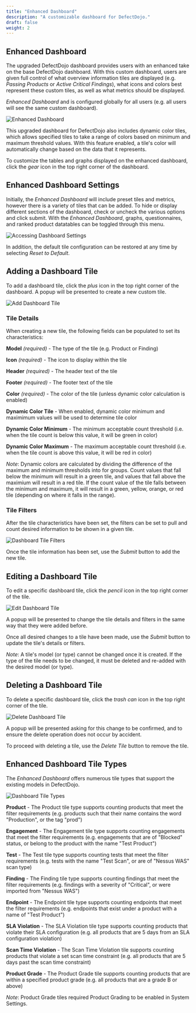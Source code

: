 ```yaml
---
title: "Enhanced Dashboard"
description: "A customizable dashboard for DefectDojo."
draft: false
weight: 2
---
```


## Enhanced Dashboard

The upgraded DefectDojo dashboard provides users with an enhanced take on the base DefectDojo dashboard. With this custom dashboard, users are given full control of what overview information tiles are displayed (e.g. _Passing Products_ or _Active Critical Findings_), what icons and colors best represent these custom tiles, as well as what metrics should be displayed.

_Enhanced Dashboard_ and is configured globally for all users (e.g. all users will see the same custom dashboard).

![Enhanced Dashboard](../../../images/dashboard/dd-home.png)

This upgraded dashboard for DefectDojo also includes dynamic color tiles, which allows specified tiles to take a range of colors based on minimum and maximum threshold values. With this feature enabled, a tile's color will automatically change based on the data that it represents.

To customize the tables and graphs displayed on the enhanced dashboard, click the _gear_ icon in the top right corner of the dashboard.

## Enhanced Dashboard Settings

Initially, the _Enhanced Dashboard_ will include preset tiles and metrics, however there is a variety of tiles that can be added. To hide or display different sections of the dashboard, check or uncheck the various options and click submit. With the _Enhanced Dashboard_, graphs, questionnaires, and ranked product datatables can be toggled through this menu.

![Accessing Dashboard Settings](../../../images/dashboard/dd-config.png)

In addition, the default tile configuration can be restored at any time by selecting _Reset to Default_.

## Adding a Dashboard Tile

To add a dashboard tile, click the _plus_ icon in the top right corner of the dashboard. A popup will be presented to create a new custom tile.

![Add Dashboard Tile](../../../images/dashboard/dd-add.png)

### Tile Details

When creating a new tile, the following fields can be populated to set its characteristics:

__Model__ _(required)_ - The type of the tile (e.g. Product or Finding)

__Icon__ _(required)_ - The icon to display within the tile


__Header__ _(required)_ - The header text of the tile

__Footer__ _(required)_ - The footer text of the tile

__Color__ _(required)_ - The color of the tile (unless dynamic color calculation is enabled)

__Dynamic Color Tile__ - When enabled, dynamic color minimum and maximimum values will be used to determine tile color

__Dynamic Color Minimum__ - The minimum acceptable count threshold (i.e. when the tile count is below this value, it will be green in color)

__Dynamic Color Maximum__ - The maximum acceptable count threshold (i.e. when the tile count is above this value, it will be red in color)

_Note_: Dynamic colors are calculated by dividing the difference of the maximum and minimum thresholds into for groups. Count values that fall below the minimum will result in a green tile, and values that fall above the maximium will result in a red tile. If the count value of the tile falls between the minimum and maximum, it will result in a green, yellow, orange, or red tile (depending on where it falls in the range).

### Tile Filters

After the tile characteristics have been set, the filters can be set to pull and count desired information to be shown in a given tile.

![Dashboard Tile Filters](../../../images/dashboard/dd-filters.png)

Once the tile information has been set, use the _Submit_ button to add the new tile.

## Editing a Dashboard Tile

To edit a specific dashboard tile, click the _pencil_ icon in the top right corner of the tile.

![Edit Dashboard Tile](../../../images/dashboard/dd-edit.png)

A popup will be presented to change the tile details and filters in the same way that they were added before.

Once all desired changes to a tile have been made, use the _Submit_ button to update the tile's details or filters.

_Note_: A tile's model (or type) cannot be changed once it is created. If the type of the tile needs to be changed, it must be deleted and re-added with the desired model (or type).

## Deleting a Dashboard Tile

To delete a specific dashboard tile, click the _trash can_ icon in the top right corner of the tile.

![Delete Dashboard Tile](../../../images/dashboard/dd-delete.png)

A popup will be presented asking for this change to be confirmed, and to ensure the delete operation does not occur by accident.

To proceed with deleting a tile, use the _Delete Tile_ button to remove the tile.

## Enhanced Dashboard Tile Types

The _Enhanced Dashboard_ offers numerous tile types that support the existing models in DefectDojo.

![Dashboard Tile Types](../../../images/dashboard/dd-types.png)

__Product__ - The Product tile type supports counting products that meet the filter requirements (e.g. products such that their name contains the word "Production", or the tag "prod")

__Engagement__ - The Engagement tile type supports counting engagements that meet the filter requirements (e.g. engagements that are of "Blocked" status, or belong to the product with the name "Test Product")

__Test__ - The Test tile type supports counting tests that meet the filter requirements (e.g. tests with the name "Test Scan", or are of "Nessus WAS" scan type)

__Finding__ - The Finding tile type supports counting findings that meet the filter requirements (e.g. findings with a severity of "Critical", or were imported from "Nessus WAS")

__Endpoint__ - The Endpoint tile type supports counting endpoints that meet the filter requirements (e.g. endpoints that exist under a product with a name of "Test Product")

__SLA Violation__ - The SLA Violation tile type supports counting products that violate their SLA configuration (e.g. all products that are 5 days from an SLA configuration violation)

__Scan Time Violation__ - The Scan Time Violation tile supports counting products that violate a set scan time constraint (e.g. all products that are 5 days past the scan time constraint)

__Product Grade__ - The Product Grade tile supports counting products that are within a specified product grade (e.g. all products that are a grade B or above)

_Note_: Product Grade tiles required Product Grading to be enabled in System Settings.
